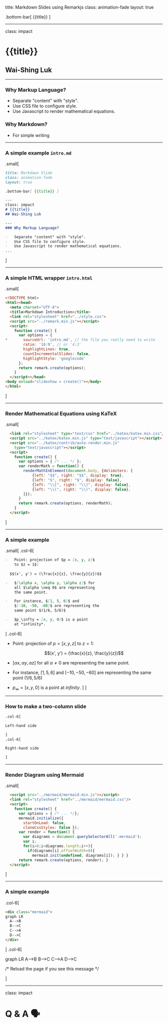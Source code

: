 title: Markdown Slides using Remarkjs
class: animation-fade
layout: true

.bottom-bar[ {{title}} ]

---
class: impact
# {{title}}
## Wai-Shing Luk

---

### Why Markup Language?

-   Separate "content" with "style".
-   Use CSS file to configure style.
-   Use Javascript to render mathematical equations.

### Why Markdown?

-   For simple writing

---
### A simple example `intro.md`

.small[

```markdown
title: Markdown Slide
class: animation-fade
layout: true

.bottom-bar[ {{title}} ]

---
class: impact
# {{title}}
## Wai-Shing Luk

---
### Why Markup Language?

-   Separate "content" with "style".
-   Use CSS file to configure style.
-   Use Javascript to render mathematical equations.
...
```
]

---

### A simple HTML wrapper `intro.html`

.small[

```html
<!DOCTYPE html>
<html><head>
  <meta charset="UTF-8">
  <title>Markdown Introduction</title>
  <link rel="stylesheet" href="../style.css">
  <script src="../remark.min.js"></script>  
  <script>
    function create() {
      var options = {
*       sourceUrl: 'intro.md', // the file you really need to write 
        ratio: '16:9', // or '4:3'
        highlightLines: true,
        countIncrementalSlides: false,
        highlightStyle: 'googlecode' 
      };
      return remark.create(options);
    }
  </script></head>
<body onload="slideshow = create()"></body>
</html>
```

]

---

### Render Mathematical Equations using KaTeX

.small[

```html
  <link rel="stylesheet" type="text/css" href="../katex/katex.min.css"/>
  <script src="../katex/katex.min.js" type="text/javascript"></script>
  <script src="../katex/contrib/auto-render.min.js"
    type="text/javascript"></script>
  <script>
    function create() {
      var options = { /* ... */ };
      var renderMath = function() {
        renderMathInElement(document.body, {delimiters: [
            {left: "$$", right: "$$", display: true},
            {left: "$", right: "$", display: false},
            {left: "\\[", right: "\\]", display: false},
            {left: "\\(", right: "\\)", display: false},
        ]});
      }
      return remark.create(options, renderMath);
    }
  </script>  
```
]

---

### A simple example

.small[
.col-6[

```markdown
-   Point: projection of $p = [x, y, z]$ 
    to $z = 1$:
  
  $$(x', y') = (\frac{x}{z}, \frac{y}{z})$$

-   $[\alpha x, \alpha y, \alpha z]$ for 
    all $\alpha \neq 0$ are representing 
    the same point.

-   For instance, $[1, 5, 6]$ and 
    $[-10, -50, -60]$ are representing the 
    same point $(1/6, 5/6)$

-   $p_\infty = [x, y, 0]$ is a point 
    at *infinity*.
```

]
.col-6[
-   Point: projection of $p = [x, y, z]$ 
    to $z = 1$:
  
  $$(x', y') = (\frac{x}{z}, \frac{y}{z})$$

-   $[\alpha x, \alpha y, \alpha z]$ for 
    all $\alpha \neq 0$ are representing 
    the same point.

-   For instance, $[1, 5, 6]$ and 
    $[-10, -50, -60]$ are representing the 
    same point $(1/6, 5/6)$

-   $p_\infty = [x, y, 0]$ is a point 
    at *infinity*.
]
]

---

### How to make a two-column slide

```markdown
.col-6[

Left-hand side

]
.col-6[

Right-hand side

]
```

---

### Render Diagram using Mermaid

.small[

```html
  <script src="../mermaid/mermaid.min.js"></script>
  <link rel="stylesheet" href="../mermaid/mermaid.css"/>
  <script>
    function create() {
      var options = { /* ... */};
      mermaid.initialize({
        startOnLoad: false,
        cloneCssStyles: false });
      var render = function() {
        var diagrams = document.querySelectorAll('.mermaid');
        var i;
        for(i=0;i<diagrams.length;i++){
          if(diagrams[i].offsetWidth>0){
            mermaid.init(undefined, diagrams[i]); } } }
      return remark.create(options, render); }
  </script>
```
]

---

### A simple example

.col-6[

```html
<div class="mermaid">
graph LR
  A-->B
  B-->C
  C-->A
  D-->C
</div>
```

]
.col-6[

<div class="mermaid">
graph LR
  A-->B
  B-->C
  C-->A
  D-->C

/* Reload the page if you see this message */
</div>

]


---

class: impact

Q & A 🗣️
==========
